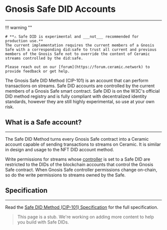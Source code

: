 # **Gnosis Safe DID Accounts**

---

!!! warning ""

    # **⚠️ Safe DID is experimental and ___not___ recommended for production use.** 
    The current implementation requires the current members of a Gnosis Safe with a corresponding did:safe to trust all current and previous members of the Gnosis Safe not to override the content of Ceramic streams controlled by the did:safe.
    
    Please reach out on our [forum](https://forum.ceramic.network) to provide feedback or get help. 

The Gnosis Safe DID Method (CIP-101) is an account that can perform transactions on streams. Safe DID accounts are controlled by the current members of a Gnosis Safe smart contract. Safe DID is on the W3C's official DID method registry and is fully compliant with decentralized identity standards, however they are still highly experimental, so use at your own risk.

## **What is a Safe account?**

---

The Safe DID Method turns every Gnosis Safe contract into a Ceramic account capable of sending transactions to streams on Ceramic. It is similar in design and usage to the NFT DID account method. 

Write permissions for streams whose [controller](../../../../learn/glossary.md#controllers) is set to a Safe DID are restricted to the DIDs of the blockchain accounts that control the Gnosis Safe contract. When Gnosis Safe controller permissions change on-chain, so do the write permissions to streams owned by the Safe. 

## **Specification**

---

Read the [Safe DID Method (CIP-101) Specification](https://github.com/ceramicnetwork/CIP/blob/main/CIPs/CIP-101/CIP-101.md) for the full specification.

> This page is a stub. We're working on adding more content to help you build with Safe DIDs.
